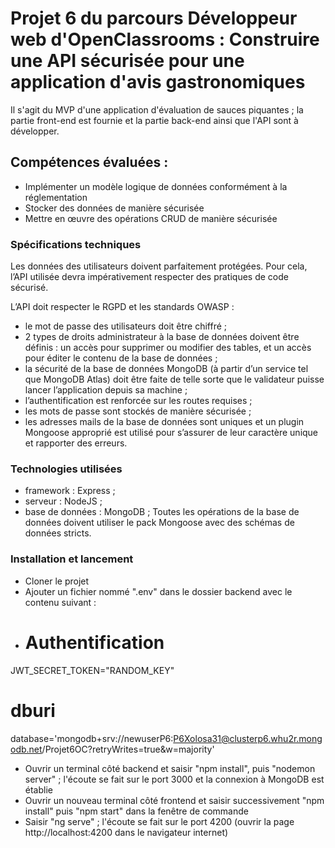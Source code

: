 # Projet 6 du parcours Développeur web d'OpenClassrooms : Construire une API sécurisée pour une application d'avis gastronomiques

Il s'agit du MVP d'une application d'évaluation de sauces piquantes ; la partie front-end est fournie et la partie back-end ainsi que l'API sont à développer.


## Compétences évaluées :
- Implémenter un modèle logique de données conformément à la réglementation
- Stocker des données de manière sécurisée
- Mettre en œuvre des opérations CRUD de manière sécurisée

### Spécifications techniques

Les données des utilisateurs doivent parfaitement protégées.
Pour cela, l’API utilisée devra impérativement respecter des pratiques de code sécurisé.

L’API doit respecter le RGPD et les standards OWASP :
- le mot de passe des utilisateurs doit être chiffré ;
- 2 types de droits administrateur à la base de données doivent être définis : un accès
pour supprimer ou modifier des tables, et un accès pour éditer le contenu de la base
de données ;
- la sécurité de la base de données MongoDB (à partir d’un service tel que MongoDB
Atlas) doit être faite de telle sorte que le validateur puisse lancer l’application depuis
sa machine ;
- l’authentification est renforcée sur les routes requises ;
- les mots de passe sont stockés de manière sécurisée ;
- les adresses mails de la base de données sont uniques et un plugin Mongoose
approprié est utilisé pour s’assurer de leur caractère unique et rapporter des erreurs.

### Technologies utilisées 

- framework : Express ;
- serveur : NodeJS ;
- base de données : MongoDB ;
Toutes les opérations de la base de données doivent utiliser le pack Mongoose avec
des schémas de données stricts.

### Installation et lancement

- Cloner le projet
- Ajouter un fichier nommé ".env" dans le dossier backend avec le contenu suivant :
- # Authentification
JWT_SECRET_TOKEN="RANDOM_KEY"

  # dburi
database='mongodb+srv://newuserP6:P6Xolosa31@clusterp6.whu2r.mongodb.net/Projet6OC?retryWrites=true&w=majority'
- Ouvrir un terminal côté backend et saisir "npm install", puis "nodemon server" ; l'écoute se fait sur le port 3000 et la connexion à MongoDB est établie
- Ouvrir un nouveau terminal côté frontend et saisir successivement "npm install" puis "npm start" dans la fenêtre de commande
- Saisir "ng serve" ; l'écoute se fait sur le port 4200 (ouvrir la page http://localhost:4200 dans le navigateur internet)

